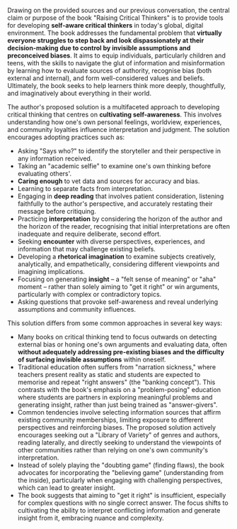 Drawing on the provided sources and our previous conversation, the central claim or purpose of the book "Raising Critical Thinkers" is to provide tools for developing **self-aware critical thinkers** in today's global, digital environment. The book addresses the fundamental problem that **virtually everyone struggles to step back and look dispassionately at their decision-making due to control by invisible assumptions and preconceived biases**. It aims to equip individuals, particularly children and teens, with the skills to navigate the glut of information and misinformation by learning how to evaluate sources of authority, recognise bias (both external and internal), and form well-considered values and beliefs. Ultimately, the book seeks to help learners think more deeply, thoughtfully, and imaginatively about everything in their world.

The author's proposed solution is a multifaceted approach to developing critical thinking that centres on **cultivating self-awareness**. This involves understanding how one's own personal feelings, worldview, experiences, and community loyalties influence interpretation and judgment. The solution encourages adopting practices such as:

- Asking "Says who?" to identify the storyteller and their perspective in any information received.
- Taking an "academic selfie" to examine one's own thinking before evaluating others'.
- **Caring enough** to vet data and sources for accuracy and bias.
- Learning to separate facts from interpretation.
- Engaging in **deep reading** that involves patient consideration, listening faithfully to the author's perspective, and accurately restating their message before critiquing.
- Practicing **interpretation** by considering the horizon of the author and the horizon of the reader, recognising that initial interpretations are often inadequate and require deliberate, second effort.
- Seeking **encounter** with diverse perspectives, experiences, and information that may challenge existing beliefs.
- Developing a **rhetorical imagination** to examine subjects creatively, analytically, and empathetically, considering different viewpoints and imagining implications.
- Focusing on generating **insight** – a "felt sense of meaning" or "aha" moment – rather than solely aiming to "get it right" or win arguments, particularly with complex or contradictory topics.
- Asking questions that provoke self-awareness and reveal underlying assumptions and community influences.

This solution differs from some common approaches in several key ways:

- Many books on critical thinking tend to focus outwards on detecting external bias or honing one's own arguments and evaluating data, often **without adequately addressing pre-existing biases and the difficulty of surfacing invisible assumptions** within oneself.
- Traditional education often suffers from "narration sickness," where teachers present reality as static and students are expected to memorise and repeat "right answers" (the "banking concept"). This contrasts with the book's emphasis on a "problem-posing" education where students are partners in exploring meaningful problems and generating insight, rather than just being trained as "answer-givers".
- Common tendencies involve selecting information sources that affirm existing community memberships, limiting exposure to different perspectives and reinforcing biases. The proposed solution actively encourages seeking out a "Library of Variety" of genres and authors, reading laterally, and directly seeking to understand the viewpoints of other communities rather than relying on one's own community's interpretation.
- Instead of solely playing the "doubting game" (finding flaws), the book advocates for incorporating the "believing game" (understanding from the inside), particularly when engaging with challenging perspectives, which can lead to greater insight.
- The book suggests that aiming to "get it right" is insufficient, especially for complex questions with no single correct answer. The focus shifts to cultivating the ability to interpret conflicting information and generate insight from it, embracing nuance and complexity.